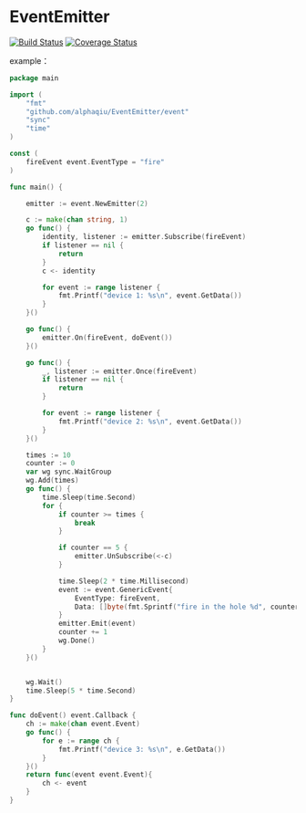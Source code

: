 # EventEmitter

[![Build Status](https://travis-ci.org/alphaqiu/EventEmitter.svg?branch=master)](https://travis-ci.org/alphaqiu/EventEmitter) [![Coverage Status](https://coveralls.io/repos/github/alphaqiu/EventEmitter/badge.svg?branch=master)](https://coveralls.io/github/alphaqiu/EventEmitter?branch=master)

example：

```go
package main

import (
	"fmt"
	"github.com/alphaqiu/EventEmitter/event"
	"sync"
	"time"
)

const (
	fireEvent event.EventType = "fire"
)

func main() {

	emitter := event.NewEmitter(2)

	c := make(chan string, 1)
	go func() {
		identity, listener := emitter.Subscribe(fireEvent)
		if listener == nil {
			return
		}
		c <- identity

		for event := range listener {
			fmt.Printf("device 1: %s\n", event.GetData())
		}
	}()

	go func() {
		emitter.On(fireEvent, doEvent())
	}()

	go func() {
		_, listener := emitter.Once(fireEvent)
		if listener == nil {
			return
		}

		for event := range listener {
			fmt.Printf("device 2: %s\n", event.GetData())
		}
	}()

	times := 10
	counter := 0
	var wg sync.WaitGroup
	wg.Add(times)
	go func() {
		time.Sleep(time.Second)
		for {
			if counter >= times {
				break
			}

			if counter == 5 {
				emitter.UnSubscribe(<-c)
			}

			time.Sleep(2 * time.Millisecond)
			event := event.GenericEvent{
				EventType: fireEvent,
				Data: []byte(fmt.Sprintf("fire in the hole %d", counter)),
			}
			emitter.Emit(event)
			counter += 1
			wg.Done()
		}
	}()


	wg.Wait()
	time.Sleep(5 * time.Second)
}

func doEvent() event.Callback {
	ch := make(chan event.Event)
	go func() {
		for e := range ch {
			fmt.Printf("device 3: %s\n", e.GetData())
		}
	}()
	return func(event event.Event){
		ch <- event
	}
}
```

